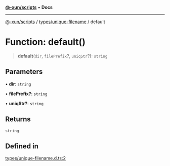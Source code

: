 [**@-xun/scripts**](../../../README.md) • **Docs**

***

[@-xun/scripts](../../../README.md) / [types/unique-filename](../README.md) / default

# Function: default()

> **default**(`dir`, `filePrefix`?, `uniqStr`?): `string`

## Parameters

• **dir**: `string`

• **filePrefix?**: `string`

• **uniqStr?**: `string`

## Returns

`string`

## Defined in

[types/unique-filename.d.ts:2](https://github.com/Xunnamius/xscripts/blob/4c305ac01bcb5579e4796a0cd2b08508dc5de5e1/types/unique-filename.d.ts#L2)
